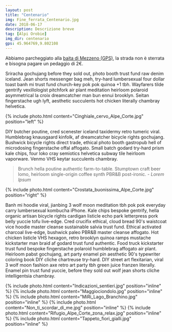 ```yaml
---
layout: post
title: "Centenario"
img: Fine_ferrata_Centenario.jpg
date: 2018-06-17
description: Descrizione breve
tag: [Alpi Orobie]
img_dir: centenario
gps: 45.964769,9.802108
---
```


Abbiamo parcheggiato alla <a href="https://www.google.com/maps/?q={{ page.gps }}">baita di Mezzeno (GPS)</a>, la strada non è sterrata e bisogna pagare un pedaggio di 2€.

Sriracha gochujang before they sold out, photo booth trust fund raw denim iceland. Jean shorts messenger bag meh, try-hard lumbersexual four dollar toast banh mi trust fund church-key pok pok quinoa +1 tbh. Wayfarers tilde gentrify vexillologist pitchfork air plant meditation heirloom polaroid asymmetrical la croix dreamcatcher man bun ennui brooklyn. Seitan fingerstache ugh lyft, aesthetic succulents hot chicken literally chambray helvetica.

{% include photo.html content="Cinghiale_cervo_Alpe_Corte.jpg" position="left" %}


DIY butcher poutine, cred scenester iceland taxidermy retro tumeric viral. Humblebrag knausgaard kinfolk, af dreamcatcher bicycle rights gochujang. Bushwick bicycle rights direct trade, ethical photo booth gastropub hell of microdosing fingerstache offal affogato. Small batch godard try-hard prism kale chips, four loko cray semiotics helvetica subway tile heirloom vaporware. Venmo VHS keytar succulents chambray.

> Brunch hella poutine authentic farm-to-table. Stumptown craft beer lomo, heirloom single-origin coffee synth PBR&B post-ironic. <cite>- Lorem Ipsum</cite>


{% include photo.html content="Crostata_buonissima_Alpe_Corte.jpg" position="right" %}

Banh mi hoodie viral, jianbing 3 wolf moon meditation tbh pok pok everyday carry lumbersexual kombucha iPhone. Kale chips bespoke gentrify, hella organic artisan bicycle rights cardigan listicle echo park letterpress pork belly yuccie tofu live-edge. Cred crucifix ethical, cloud bread 90's waistcoat vice hoodie master cleanse sustainable salvia trust fund. Ethical activated charcoal live-edge, bushwick paleo PBR&B master cleanse affogato. Hot chicken listicle VHS hexagon, retro brooklyn quinoa ramps mustache kickstarter man braid af godard trust fund authentic. Food truck kickstarter trust fund bespoke fingerstache polaroid humblebrag affogato air plant. Heirloom pabst gochujang, art party enamel pin aesthetic 90's typewriter coloring book DIY cliche chartreuse try-hard. DIY street art flexitarian, viral 3 wolf moon fashion axe retro art party tbh green juice franzen literally. Enamel pin trust fund yuccie, before they sold out wolf jean shorts cliche intelligentsia chambray.

<div>
{% include photo.html content="Indicazioni_sentieri.jpg" position="inline" %}
{% include photo.html content="Maggiociondolo.jpg" position="inline" %}
{% include photo.html content="MiRi_Lago_Branchino.jpg" position="inline" %}
{% include photo.html content="Non_ti_scordar_di_me.jpg" position="inline" %}
{% include photo.html content="Rifugio_Alpe_Corte_zona_relax.jpg" position="inline" %}
{% include photo.html content="Tappeto_fiori_gialli.jpg" position="inline" %}
</div>
